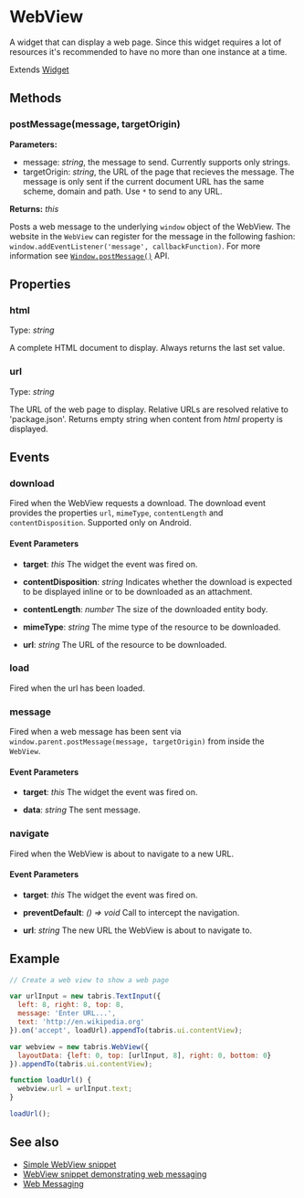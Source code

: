 ---
---
# WebView

A widget that can display a web page. Since this widget requires a lot of resources it's recommended to have no more than one instance at a time.

Extends [Widget](Widget.md)

## Methods

### postMessage(message, targetOrigin)

**Parameters:** 

- message: *string*, the message to send. Currently supports only strings.
- targetOrigin: *string*, the URL of the page that recieves the message. The message is only sent if the current document URL has the same scheme, domain and path. Use `*` to send to any URL.

**Returns:** *this*

Posts a web message to the underlying `window` object of the WebView. The website in the `WebView` can register for the message in the following fashion: `window.addEventListener('message', callbackFunction)`. For more information see [`Window.postMessage()`](https://developer.mozilla.org/en-US/docs/Web/API/Window/postMessage) API.


## Properties

### html

Type: *string*

A complete HTML document to display. Always returns the last set value.

### url

Type: *string*

The URL of the web page to display. Relative URLs are resolved relative to 'package.json'. Returns empty string when content from *html* property is displayed.


## Events

### download
Fired when the WebView requests a download. The download event provides the properties `url`, `mimeType`, `contentLength` and `contentDisposition`. Supported only on Android.

#### Event Parameters 
- **target**: *this*
    The widget the event was fired on.

- **contentDisposition**: *string*
    Indicates whether the download is expected to be displayed inline or to be downloaded as an attachment.

- **contentLength**: *number*
    The size of the downloaded entity body.

- **mimeType**: *string*
    The mime type of the resource to be downloaded.

- **url**: *string*
    The URL of the resource to be downloaded.




### load
Fired when the url has been loaded.


### message
Fired when a web message has been sent via `window.parent.postMessage(message, targetOrigin)` from inside the `WebView`.

#### Event Parameters 
- **target**: *this*
    The widget the event was fired on.

- **data**: *string*
    The sent message.




### navigate
Fired when the WebView is about to navigate to a new URL.

#### Event Parameters 
- **target**: *this*
    The widget the event was fired on.

- **preventDefault**: *() => void*
    Call to intercept the navigation.

- **url**: *string*
    The new URL the WebView is about to navigate to.





## Example
```js
// Create a web view to show a web page

var urlInput = new tabris.TextInput({
  left: 8, right: 8, top: 8,
  message: 'Enter URL...',
  text: 'http://en.wikipedia.org'
}).on('accept', loadUrl).appendTo(tabris.ui.contentView);

var webview = new tabris.WebView({
  layoutData: {left: 0, top: [urlInput, 8], right: 0, bottom: 0}
}).appendTo(tabris.ui.contentView);

function loadUrl() {
  webview.url = urlInput.text;
}

loadUrl();
```
## See also

- [Simple WebView snippet](https://github.com/eclipsesource/tabris-js/tree/v2.0.0-beta2/snippets/webview.js)
- [WebView snippet demonstrating web messaging](https://github.com/eclipsesource/tabris-js/tree/v2.0.0-beta2/snippets/webview-webmessaging.js)
- [Web Messaging](https://en.wikipedia.org/wiki/Web_Messaging)
